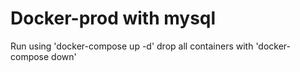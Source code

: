 # Docker-prod with mysql

Run using 'docker-compose up -d' drop all containers with 'docker-compose down'